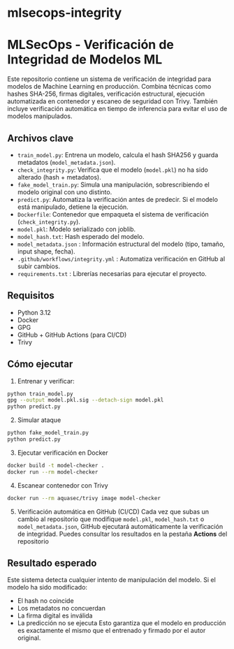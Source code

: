 # mlsecops-integrity

# MLSecOps - Verificación de Integridad de Modelos ML

Este repositorio contiene un sistema de verificación de integridad para modelos de Machine Learning en producción. Combina técnicas como hashes SHA-256, firmas digitales, verificación estructural, ejecución automatizada en contenedor y escaneo de seguridad con Trivy. También incluye verificación automática en tiempo de inferencia para evitar el uso de modelos manipulados.


## Archivos clave

- `train_model.py`: Entrena un modelo, calcula el hash SHA256 y guarda metadatos (`model_metadata.json`).
- `check_integrity.py`: Verifica que el modelo (`model.pkl`) no ha sido alterado (hash + metadatos).
- `fake_model_train.py`: Simula una manipulación, sobrescribiendo el modelo original con uno distinto.
- `predict.py`: Automatiza la verificación antes de predecir. Si el modelo está manipulado, detiene la ejecución.
- `Dockerfile`: Contenedor que empaqueta el sistema de verificación (`check_integrity.py`).
- `model.pkl`: Modelo serializado con joblib.
- `model_hash.txt`: Hash esperado del modelo.
- `model_metadata.json` : Información estructural del modelo (tipo, tamaño, input shape, fecha).
- `.github/workflows/integrity.yml` : Automatiza verificación en GitHub al subir cambios. 
- `requirements.txt` : Librerías necesarias para ejecutar el proyecto.

## Requisitos

- Python 3.12
- Docker 
- GPG 
- GitHub + GitHub Actions (para CI/CD)
- Trivy 

## Cómo ejecutar

1. Entrenar y verificar:
```bash
python train_model.py
gpg --output model.pkl.sig --detach-sign model.pkl
python predict.py
```

2. Simular ataque
```bash
python fake_model_train.py
python predict.py
```

3. Ejecutar verificación en Docker
```bash
docker build -t model-checker .
docker run --rm model-checker
```

4. Escanear contenedor con Trivy
```bash
docker run --rm aquasec/trivy image model-checker
```

5. Verificación automática en GitHub (CI/CD)
Cada vez que subas un cambio al repositorio que modifique `model.pkl`, `model_hash.txt` o `model_metadata.json`, GitHub ejecutará automáticamente la verificación de integridad.
Puedes consultar los resultados en la pestaña **Actions** del repositorio


## Resultado esperado

Este sistema detecta cualquier intento de manipulación del modelo. Si el modelo ha sido modificado:
- El hash no coincide
- Los metadatos no concuerdan
- La firma digital es inválida
- La predicción no se ejecuta
Esto garantiza que el modelo en producción es exactamente el mismo que el entrenado y firmado por el autor original.
